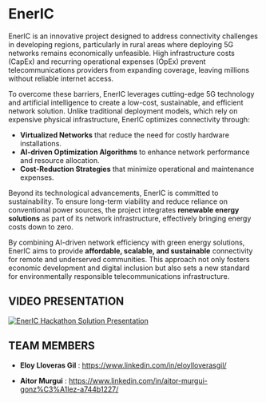 # EnerIC

EnerIC is an innovative project designed to address connectivity challenges in developing regions, particularly in rural areas where deploying 5G networks remains economically unfeasible. High infrastructure costs (CapEx) and recurring operational expenses (OpEx) prevent telecommunications providers from expanding coverage, leaving millions without reliable internet access.

To overcome these barriers, EnerIC leverages cutting-edge 5G technology and artificial intelligence to create a low-cost, sustainable, and efficient network solution. Unlike traditional deployment models, which rely on expensive physical infrastructure, EnerIC optimizes connectivity through:

- **Virtualized Networks** that reduce the need for costly hardware installations.
- **AI-driven Optimization Algorithms** to enhance network performance and resource allocation.
- **Cost-Reduction Strategies** that minimize operational and maintenance expenses.

Beyond its technological advancements, EnerIC is committed to sustainability. To ensure long-term viability and reduce reliance on conventional power sources, the project integrates **renewable energy solutions** as part of its network infrastructure, effectively bringing energy costs down to zero.

By combining AI-driven network efficiency with green energy solutions, EnerIC aims to provide **affordable, scalable, and sustainable** connectivity for remote and underserved communities. This approach not only fosters economic development and digital inclusion but also sets a new standard for environmentally responsible telecommunications infrastructure.


## VIDEO PRESENTATION

[![EnerIC Hackathon Solution Presentation](https://img.youtube.com/vi/MoCf6IZouzw/0.jpg)](https://youtu.be/MoCf6IZouzw)



## TEAM MEMBERS

- **Eloy Lloveras Gil** : https://www.linkedin.com/in/eloylloverasgil/

- **Aitor Murgui** : https://www.linkedin.com/in/aitor-murgui-gonz%C3%A1lez-a744b1227/


